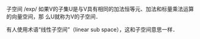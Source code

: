 子空间/exp/如果V的子集U是与V具有相同的加法恒等元、加法和标量乘法运算的向量空间，那么U就称为V的子空间．有人使用术语“线性子空间”（linear subspace），这和子空间意思一样．